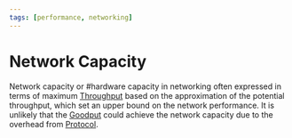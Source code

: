 ```yaml
---
tags: [performance, networking]
---
```


# Network Capacity

 Network capacity or #hardware capacity in networking often expressed in terms
 of maximum [Throughput](202304111957.md) based on the approximation of the
 potential throughput, which set an upper bound on the network performance. It
 is unlikely that the [Goodput](202304191204.md) could achieve the network
 capacity due to the overhead from [Protocol](202209302229.md).
